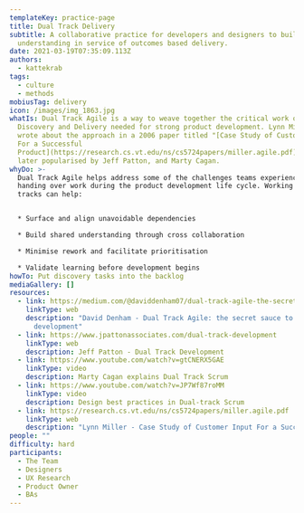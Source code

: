 ```yaml
---
templateKey: practice-page
title: Dual Track Delivery
subtitle: A collaborative practice for developers and designers to build shared
  understanding in service of outcomes based delivery.
date: 2021-03-19T07:35:09.113Z
authors:
  - kattekrab
tags:
  - culture
  - methods
mobiusTag: delivery
icon: /images/img_1863.jpg
whatIs: Dual Track Agile is a way to weave together the critical work of
  Discovery and Delivery needed for strong product development. Lynn Miller
  wrote about the approach in a 2006 paper titled "[Case Study of Customer Input
  For a Successful
  Product](https://research.cs.vt.edu/ns/cs5724papers/miller.agile.pdf)". It was
  later popularised by Jeff Patton, and Marty Cagan.
whyDo: >-
  Dual Track Agile helps address some of the challenges teams experience with
  handing over work during the product development life cycle. Working with dual
  tracks can help:


  * Surface and align unavoidable dependencies

  * Build shared understanding through cross collaboration

  * Minimise rework and facilitate prioritisation

  * Validate learning before development begins
howTo: Put discovery tasks into the backlog
mediaGallery: []
resources:
  - link: https://medium.com/@daviddenham07/dual-track-agile-the-secret-sauce-to-outcome-based-development-601f6003ea73
    linkType: web
    description: "David Denham - Dual Track Agile: the secret sauce to outcome-based
      development"
  - link: https://www.jpattonassociates.com/dual-track-development
    linkType: web
    description: Jeff Patton - Dual Track Development
  - link: https://www.youtube.com/watch?v=gtCNERX5GAE
    linkType: video
    description: Marty Cagan explains Dual Track Scrum
  - link: https://www.youtube.com/watch?v=JP7Wf87roMM
    linkType: video
    description: Design best practices in Dual-track Scrum
  - link: https://research.cs.vt.edu/ns/cs5724papers/miller.agile.pdf
    linkType: web
    description: "Lynn Miller - Case Study of Customer Input For a Successful Product "
people: ""
difficulty: hard
participants:
  - The Team
  - Designers
  - UX Research
  - Product Owner
  - BAs
---
```

